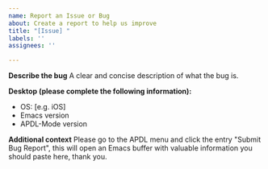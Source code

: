 ```yaml
---
name: Report an Issue or Bug
about: Create a report to help us improve
title: "[Issue] "
labels: ''
assignees: ''

---
```


**Describe the bug**
A clear and concise description of what the bug is.

**Desktop (please complete the following information):**
 - OS: [e.g. iOS]
 - Emacs version
 - APDL-Mode version

**Additional context**
Please go to the APDL menu and click the entry "Submit Bug Report", this will open an Emacs buffer with valuable information you should paste here, thank you.
